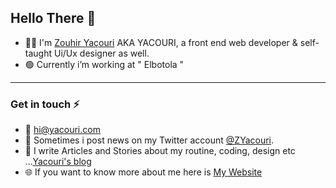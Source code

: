 ## Hello There 👋

- 👨‍💻 I'm [Zouhir Yaçouri](https://yacouri.com) AKA YACOURI, a front end web developer & self-taught Ui/Ux designer as well.
- 🟢 Currently i’m working at " Elbotola "

<hr />

### Get in touch ⚡
- 📧 hi@yacouri.com
- 🦉 Sometimes i post news on my Twitter account [@ZYacouri](https://twitter.com/ZYacouri).
- 📝 I write Articles and Stories about my routine, coding, design etc ...[Yacouri's blog](https://yacouri.com/)
- 🌐 If you want to know more about me here is [My Website](https://yacouri.com)
